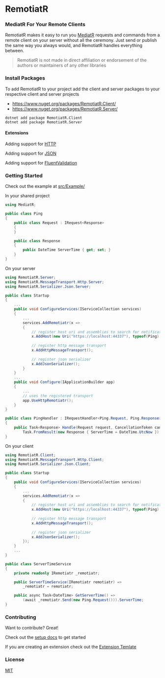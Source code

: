 
# RemotiatR

### MediatR For Your Remote Clients
RemotiatR makes it easy to run you [MediatR](https://github.com/jbogard/MediatR) requests and commands from a remote client on your server without all the ceremony. Just send or publish the same way you always would, and RemotiatR handles everything between.

> RemotiatR is not made in direct affiliation or endorsement of the authors or maintainers of any other libraries

### Install Packages
To add RemotiatR to your project add the client and server packages to your respective client and server projects

- <https://www.nuget.org/packages/RemotiatR.Client/>
- <https://www.nuget.org/packages/RemotiatR.Server/>

```
dotnet add package RemotiatR.Client
dotnet add package RemotiatR.Server
```

#### Extensions

Adding support for [HTTP](https://github.com/kevinarthurackerman/RemotiatR/tree/master/src/MessageTransport/Http)

Adding support for [JSON](https://github.com/kevinarthurackerman/RemotiatR/tree/master/src/Serializer/Json)

Adding support for [FluentValidation](https://github.com/kevinarthurackerman/RemotiatR/tree/master/src/FluentValidation)

### Getting Started
Check out the example at [src/Example/](https://github.com/kevinarthurackerman/RemotiatR/tree/master/src/Example)

In your shared project
```csharp
using MediatR;

public class Ping
{
    public class Request : IRequest<Response>
    {
    }

    public class Response
    {
        public DateTime ServerTime { get; set; }
    }
}
```

On your server
```csharp
using RemotiatR.Server;
using RemotiatR.MessageTransport.Http.Server;
using RemotiatR.Serializer.Json.Server;

public class Startup
{
    ...
    public void ConfigureServices(IServiceCollection services)
    {
        ...
        services.AddRemotiatr(x => 
        {
            // register host uri and assemblies to search for notifications and requests
            x.AddHost(new Uri("https://localhost:44337"), typeof(Ping).Assembly, typeof(Startup).Assembly);
			
            // register http message transport
            x.AddHttpMessageTransport();
            
            // register json serializer
            x.AddJsonSerializer();
        }
    }
    ...
    public void Configure(IApplicationBuilder app)
    {
        ...
        // uses the registered transport
        app.UseHttpRemotiatr();
    }
}

public class PingHandler : IRequestHandler<Ping.Request, Ping.Response>
{
    public Task<Response> Handle(Request request, CancellationToken cancellationToken) =>
        Task.FromResult(new Response { ServerTime = DateTime.UtcNow });
}
```

On your client
```csharp
using RemotiatR.Client;
using RemotiatR.MessageTransport.Http.Client;
using RemotiatR.Serializer.Json.Client;

public class Startup
{
    public void ConfigureServices(IServiceCollection services)
    {
        ...
        services.AddRemotiatr(x =>
        {
            // register host uri and assemblies to search for notifications and requests
            x.AddHost(new Uri("https://localhost:44337"), typeof(Ping).Assembly, typeof(Startup).Assembly);
			
            // register http message transport
            x.AddHttpMessageTransport();
            
            // register json serializer
            x.AddJsonSerializer();
        });
    }
    ...
}

public class ServerTimeService
{
    private readonly IRemotiatr _remotiatr;

    public ServerTimeService(IRemotiatr remotiatr) =>
        _remotiatr = remotiatr;

    public async Task<DateTime> GetServerTime() =>
        (await _remotiatr.Send(new Ping.Request())).ServerTime;
}
```

### Contributing
Want to contribute? Great!

Check out the [setup docs](https://github.com/kevinarthurackerman/RemotiatR/blob/master/SETUP.md) to get started

If you are creating an extension check out the [Extension Temlate](https://github.com/kevinarthurackerman/RemotiatR/tree/master/src/ExtensionTemplate)

### License
[MIT](https://github.com/kevinarthurackerman/RemotiatR/blob/master/LICENSE.md)

